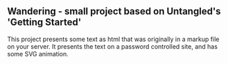 Wandering - small project based on Untangled's 'Getting Started'
----------------------------------------------------------------

This project presents some text as html that was originally in a markup file on your server.
It presents the text on a password controlled site, and has some SVG animation.

